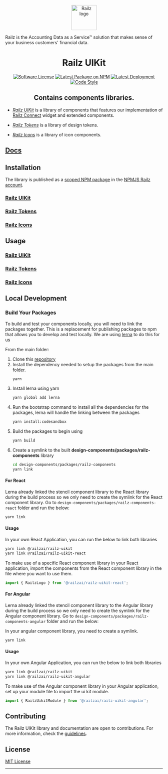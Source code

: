 <p align="center">
  <a href="https://railz.ai/" rel="noopener" target="_blank"><img width="80" src="doc/assets/images/railz-logo.svg" alt="Railz logo"></a>
</p>

Railz is the Accounting Data as a Service™ solution that makes sense of your business customers' financial data.

<h1 align="center">Railz UIKit</h1>

<p align="center">
  <a href="https://github.com/railz-ai/railz-uikit/blob/master/LICENSE"><img src="https://img.shields.io/npm/l/@railzai/railz-uikit" alt="Software License"/></a>
  <a href="https://www.npmjs.com/package/@railzai/railz-uikit"><img src="https://img.shields.io/npm/v/@railzai/railz-uikit/latest.svg" alt="Latest Package on NPM"/></a>
  <a href="https://github.com/railz-ai/railz-uikit/actions/workflows/publish.yml"><img src="https://github.com/railz-ai/railz-uikit/actions/workflows/publish.yml/badge.svg" alt="Latest Deployment"/></a>
  <a href="https://stenciljs.com/docs/style-guide">
          <img src="https://img.shields.io/badge/code_style-stencil/stylelint/prettier-5851ff.svg?style=flat-square" alt="Code Style" />
      </a>
</p>
<h2 align="center">Contains components libraries.</h2>

- [_Railz UIKit_](https://github.com/railz-ai/railz-uikit/design-components) is a library of components that features our implementation of [Railz Connect](https://railz.ai/product/connect) widget and extended components.

- [_Railz Tokens_](https://github.com/railz-ai/railz-uikit/design-tokens) is a library of design tokens.

- [_Railz Icons_](https://github.com/railz-ai/railz-uikit/design-icons) is a library of icon components.

## [Docs](https://railz-ai.github.io/railz-uikit/)

## Installation

The library is published as a [scoped NPM package](https://docs.npmjs.com/misc/scope) in
the [NPMJS Railz account](https://www.npmjs.com/org/railzai).

### [Railz UIKit](./design-components/INSTALLATION.md)

### [Railz Tokens](./design-tokens/INSTALLATION.md)

### [Railz Icons](./design-icons/INSTALLATION.md)

## Usage

### [Railz UIKit](./design-components/USAGE.md)

### [Railz Tokens](./design-tokens/USAGE.md)

### [Railz Icons](./design-icons/USAGE.md)

## Local Development

### Build Your Packages

To build and test your components locally, you will need to link the packages together. This is a replacement for
publishing packages to npm that allows you to develop and test locally. We are
using [lerna](https://github.com/lerna/lerna) to do this for us

From the main folder:

1. Clone this [repository](https://github.com/railz-ai/railz-uikit.git)
2. Install the dependency needed to setup the packages from the main folder.
   ```bash
   yarn
   ```
3. Install lerna using yarn
   ```bash
   yarn global add lerna
   ```
4. Run the bootstrap command to install all the dependencies for the packages, lerna will handle the linking between the
   packages
   ```bash
   yarn install:codesandbox
   ```
5. Build the packages to begin using
   ```bash
   yarn build
   ```
6. Create a symlink to the built **design-components/packages/railz-components** library
   ```bash
   cd design-components/packages/railz-components
   yarn link
   ```

#### For React

Lerna already linked the stencil component library to the React library during the build process so we only need to
create the symlink for the React component library. Go to `design-components/packages/railz-components-react` folder and run the below:

```bash
yarn link
```

#### Usage

In your own React Application, you can run the below to link both libraries

```bash
yarn link @railzai/railz-uikit
yarn link @railzai/railz-uikit-react
```

To make use of a specific React component library in your React application, import the components from the React component
library in the file where you want to use them.

```typescript jsx
import { RailzLogo } from '@railzai/railz-uikit-react';
```

#### For Angular

Lerna already linked the stencil component library to the Angular library during the build process so we only need to
create the symlink for the Angular component library. Go to `design-components/packages/railz-components-angular` folder and run the below:

In your angular component library, you need to create a symlink.

```bash
yarn link
```

#### Usage

In your own Angular Application, you can run the below to link both libraries

```bash
yarn link @railzai/railz-uikit
yarn link @railzai/railz-uikit-angular
```

To make use of the Angular component library in your Angular application, set up your module file to import the
ui kit module.

```typescript
import { RailzUikitModule } from '@railzai/railz-uikit-angular';
```

## Contributing

The Railz UIKit library and documentation are open to contributions. For more information, check
the [guidelines](./CONTRIBUTING.md).

## License

[MIT License](./LICENSE)

---
